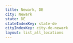 ```yaml
---
title: Newark, DE
city: Newark
state: DE
stateIndexKey: state-de
cityIndexKey: city-de-newark
layout: list_all_locations
---
```

